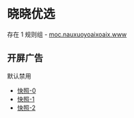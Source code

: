 # 晓晓优选

存在 1 规则组 - [moc.nauxuoyoaixoaix.www](/src/apps/moc.nauxuoyoaixoaix.www.ts)

## 开屏广告

默认禁用

- [快照-0](https://i.gkd.li/i/13476862)
- [快照-1](https://i.gkd.li/i/13625367)
- [快照-2](https://i.gkd.li/i/13820450)
